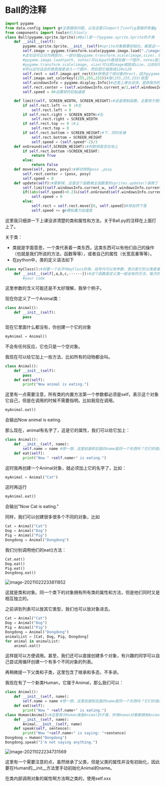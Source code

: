 # Ball的注释

```python
import pygame
from data.config import g#注意路径问题，以及这里只import了config里面的常量g
from components import tools#引入tools
class Ball(pygame.sprite.Sprite):#Ball是一个pygame.sprite.Sprite的子类
    def __init__(self):
        pygame.sprite.Sprite.__init__(self)#sprite对象都要初始化，都是这一句
        self.image = pygame.transform.scale(pygame.image.load("./images/ball.png","The ball").convert(),(120,120))
        #这句话可以分为两部分，一部分是pygame.transform.scale(image,size)，而其中的image就是pygame.image.load(path, notes).convert()
        #pygame.image.load(path, notes)可以从path路径加载一个图片，notes是注释。而后面加.convert()是pygame的一个方法，可以便于pygame渲染，有兴趣了解原理的可以自行学习
        #pygame.transform.scale(image, size)可以把image缩放成size，比较好理解
        #所以这句话总的意思就是读入一个图片，然后把它缩放成120x120
        self.rect = self.image.get_rect()#获得这个球对象的rect，因为pygame是基本在操作rect的
        self.image.set_colorkey((255,255,255))#按(255,255,255)抠图
        self.windowsInfo = pygame.display.Info()#这里上课也没讲，是获取你的窗口的宽高信息，返回一个二元组
        self.rect.center = (self.windowsInfo.current_w/2,self.windowsInfo.current_h/2)#设置球的初始位置
        self.speed = 0#设置球的初始速度

    def limit(self, SCREEN_WIDTH, SCREEN_HEIGHT):#这是限制函数，主要用于限制球在窗口内运动
        if self.rect.left <= 0 :#左
            self.rect.left = 0
        if self.rect.right > SCREEN_WIDTH:#右
            self.rect.right = SCREEN_WIDTH
        if self.rect.top <= 0 :#上
            self.rect.top = 0
        if self.rect.bottom > SCREEN_HEIGHT:#下，同时反弹
            self.rect.bottom = SCREEN_HEIGHT
            self.speed = (self.speed*-2)/3
    def onGround(self,SCREEN_HEIGHT):#判断球是否在地上
        if self.rect.bottom >SCREEN_HEIGHT:
            return True
        else: 
            return False
    def move(self, posx, posy):#移动球到posx ,posy
        self.rect.center = (posx, posy)
        self.speed = 0
    def update(self):#更新球，这里这个函数被主函数里的sprites.update()调用了
        self.limit(self.windowsInfo.current_w, self.windowsInfo.current_h)#时时刻刻限制球
        if((abs(self.speed)<0.2)&(self.onGround(self.windowsInfo.current_h-1))):#这里是为了防止一个小bug，球会在地板上一直小幅度上下移动，可以把这个注释掉，把下面的else去掉然后看下效果
            self.speed = 0
        else:
            self.rect = self.rect.move([0, self.speed])#球自然下落
            self.speed += g#模拟重力加速度

```



这里我只细讲一下上课没讲清楚的类和属性和方法，关于Ball.py的注释在上面打上了。

关于类：

* 类就是字面意思，一个类代表着一类东西，这类东西可以有他们自己的操作（也就是我们所说的方法，函数等等），或者自己的属性（长宽高重等等）。
* 在python中，类的定义语法如下

```python
class myClass():#创建一个名字叫myClass的类，括号内可以有参数，表示是它的父类是谁
    def __init__(self[,a,b,c,······]):#这个函数是定义类一般会有的方法，每次你创建一个新的对象的时候都会调用一次，也就是初始化。其中参数可以自己定，有几个需要的就写几个。
        #your code
```

这里参数的含义可能还是不太好理解，我举个例子。

现在你定义了一个Animal类：

```python
class Animal():
    def __init__(self):
        pass
```

现在它里面什么都没有，你创建一个它的对象

```python
myAnimal = Animal()
```

不会有任何反应，它也只是一个空对象。

我现在可以给它加上一些方法，比如所有的动物都会叫。

```python
class Animal():
    def __init__(self):
        pass
    def eat(self):
        print("Now animal is eating.")
```

这里有一点需要注意，所有类的内置方法第一个参数都必须是self，表示这个对象它自己，但是在调用的时候不需要指明。比如我现在调用。

```python
myAnimal.eat()
```

会输出Now animal is eating.

那么现在，animal有名字了，这是它的属性，我们可以给它加上：

```python
class Animal():
    def __init__(self, name):
        self.name = name #想一想，这里前面和后面的name是同一个东西吗？它们的值相等吗？
    def eat(self):
        print("Now " +self.name+" is eating.")
```

这时我再创建一个Animal对象，就必须加上它的名字了，比如：

```python
myAnimal = Animal("Cat")
```

这时再运行

```python
myAnimal.eat()
```

会输出"Now Cat is eating."

同样，我们可以创建很多很多个不同的对象，比如

```python
Cat = Animal("Cat")
Dog = Animal("Dog")
Pig = Animal("Pig")
Dongdong = Animal("Dongdong")
```

我们分别调用他们的eat()方法：

```python
Cat.eat()
Dog.eat()
Pig.eat()
Dongdong.eat()
```

![image-20211022233811852](C:\Users\JSYRD\AppData\Roaming\Typora\typora-user-images\image-20211022233811852.png)

这就是类和对象。同一个类下的对象拥有所有类的属性和方法，但是他们同时又是相互独立的。

之前讲到列表可以放其它类型，我们也可以放对象进去。

```python
Cat = Animal("Cat")
Dog = Animal("Dog")
Pig = Animal("Pig")
Dongdong = Animal("Dongdong")
animalList = [Cat, Dog, Pig, Dongdong]
for animal in animalList:
	animal.eat()
```

这样就可以方便调用。甚至，我们还可以直接创建多个对象，有兴趣的同学可以自己尝试用循环创建一个有多个不同对象的列表。



再稍微提一下父类和子类，这里包含了继承和多态，不多讲。

我现在有了一个新类Human，它属于Animal，那么我们可以：

```python
class Animal():
    def __init__(self, name):
        self.name = name #想一想，这里前面和后面的name是同一个东西吗？它们的值相等吗？
    def eat(self):
        print("Now " +self.name+" is eating.")
class Human(Animal):#这里表示Human类是Animal的子类，所有Human对象都拥有Animal的所有属性和方法
    def __init__(self, name):
        Animal.__init__(self, name)
    def speak(self, sentence):
        print("Now "+self.name+" is saying: "+sentence)
Dongdong = Human("Dongdong")
Dongdong.speak("I'm not saying anything.")
```

![image-20211022234731569](C:\Users\JSYRD\AppData\Roaming\Typora\typora-user-images\image-20211022234731569.png)

这里有一个需要注意的点，虽然继承了父类，但是父类的属性并没有初始化，因此要在Human的\_\_init\_\_方法里手动初始化Animal的name。

在类内部调用对象的属性啊方法啊之类的，使用self.xxx
